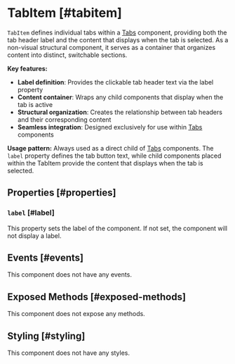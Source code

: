 # TabItem [#tabitem]

`TabItem` defines individual tabs within a [Tabs](/components/Tabs) component, providing both the tab header label and the content that displays when the tab is selected. As a non-visual structural component, it serves as a container that organizes content into distinct, switchable sections.

**Key features:**
- **Label definition**: Provides the clickable tab header text via the label property
- **Content container**: Wraps any child components that display when the tab is active
- **Structural organization**: Creates the relationship between tab headers and their corresponding content
- **Seamless integration**: Designed exclusively for use within [Tabs](/components/Tabs) components

**Usage pattern:**
Always used as a direct child of [Tabs](/components/Tabs) components. The `label` property defines the tab button text, while child components placed within the TabItem provide the content that displays when the tab is selected.


## Properties [#properties]

### `label` [#label]

This property sets the label of the component.  If not set, the component will not display a label.

## Events [#events]

This component does not have any events.

## Exposed Methods [#exposed-methods]

This component does not expose any methods.

## Styling [#styling]

This component does not have any styles.

